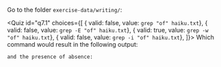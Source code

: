 <script>
import Quiz from "$components/Quiz.svelte";
import Execute from "$components/Execute.svelte";
</script>

Go to the folder `exercise-data/writing/`:

<Execute command="cd ~/tutorial/exercise-data/writing/" />

<Quiz id="q7.1" choices={[
{ valid: false, value: `grep "of" haiku.txt`},
{ valid: false, value: `grep -E "of" haiku.txt`},
{ valid: true, value: `grep -w "of" haiku.txt`},
{ valid: false, value: `grep -i "of" haiku.txt`},
]}>
<span slot="prompt">
Which command would result in the following output:

```
and the presence of absence:
```

</span>
</Quiz>
